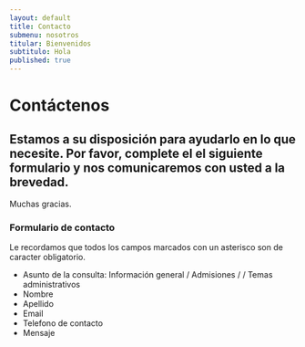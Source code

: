 ```yaml
---
layout: default
title: Contacto
submenu: nosotros
titular: Bienvenidos
subtitulo: Hola
published: true
---
```


# Contáctenos

## Estamos a su disposición para ayudarlo en lo que necesite. Por favor, complete el el siguiente formulario y nos comunicaremos con usted a la brevedad. 
Muchas gracias.


### Formulario de contacto

Le recordamos que todos los campos marcados con un asterisco son de caracter obligatorio.

- Asunto de la consulta: Información general / Admisiones / 
 / Temas administrativos
- Nombre
- Apellido
- Email
- Telefono de contacto
- Mensaje 